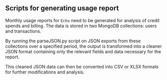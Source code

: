 ## Scripts for generating usage report

Monthly usage reports for `Echo` need to be generated for analysis of credit spends and billing. The data is stored in two MongoDB collections: users and transactions. 

By running the parseJSON.py script on JSON exports from these collections over a specified period, the output is transformed into a cleaner JSON format containing only the relevant fields and data necessary for the report.

This cleaned JSON data can then be converted into CSV or XLSX formats for further modifications and analysis.

